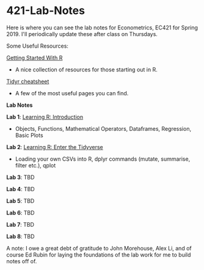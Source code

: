 # 421-Lab-Notes

Here is where you can see the lab notes for Econometrics, EC421 for Spring 2019. I'll periodically update these after class on Thursdays.

Some Useful Resources:

[Getting Started With R](https://www.rstudio.com/online-learning/#r-programming) 
- A nice collection of resources for those starting out in R.

[Tidyr cheatsheet](https://github.com/rstudio/cheatsheets/blob/master/data-import.pdf) 
- A few of the most useful pages you can find.

**Lab Notes**

**Lab 1**: [Learning R: Introduction](https://github.com/CMLennon/421-Lab-Notes/blob/master/Lab1/Lab-1.md) 
- Objects, Functions, Mathematical Operators, Dataframes, Regression, Basic Plots

**Lab 2**: [Learning R: Enter the Tidyverse](https://github.com/CMLennon/421-Lab-Notes/blob/master/Lab2/Lab_2.md) 
- Loading your own CSVs into R, dplyr commands (mutate, summarise, filter etc.), qplot

**Lab 3**: TBD

**Lab 4**: TBD

**Lab 5**: TBD

**Lab 6**: TBD

**Lab 7**: TBD

**Lab 8**: TBD

A note: I owe a great debt of gratitude to John Morehouse, Alex Li, and of course Ed Rubin for laying the foundations of the lab work for me to build notes off of.
